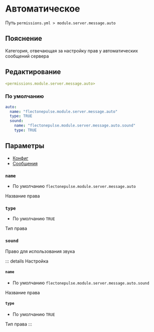 # Автоматическое
Путь `permissions.yml > module.server.message.auto`

## Пояснение
Категория, отвечающая за настройку прав у автоматических сообщений сервера

## Редактирование
```yaml
<permissions.module.server.message.auto>
```

### По умолчанию
```yaml
auto:
  name: "flectonepulse.module.server.message.auto"
  type: TRUE
  sound:
    name: "flectonepulse.module.server.message.auto.sound"
    type: TRUE
```

## Параметры

- [Конфиг](/en/config/module/server/messsage/auto/)
- [Сообщения](/en/messages/ru_ru/module/server/message/auto/)

### `name`
- По умолчанию `flectonepulse.module.server.message.auto`

Название права

### `type`
- По умолчанию `TRUE`

Тип права

### `sound`

Право для использования звука

::: details Настройка
#### `name`
- По умолчанию `flectonepulse.module.server.message.auto.sound`

Название права

#### `type`
- По умолчанию `TRUE`

Тип права
:::

<!--@include: @/en/parts/permission.md-->

